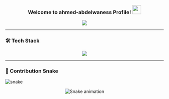 <h3 align="center">
  Welcome to ahmed-abdelwaness Profile!
  <img src="https://media.giphy.com/media/hvRJCLFzcasrR4ia7z/giphy.gif" width="28">
</h3>

<!-- Typing SVG -->
<p align="center">
  <a href="https://github.com/DenverCoder1/readme-typing-svg">
    <img src="https://readme-typing-svg.herokuapp.com/?lines=Full-stack%20Web%20Developer;Always%20learning%20new%20things;Love%20Coding%20❤️&font=Fira+Code&center=true&width=500&height=45&color=f75c7e&vCenter=true&size=22">
  </a>
</p>

---

### 🛠 Tech Stack
<p align="center">
  <img src="https://skillicons.dev/icons?i=html,css,js,ts,react,angular,bootstrap,sass,nodejs,express,php,mongodb,mysql,git,github,vscode,figma&perline=9" />
</p>

---
 
### 🐍 Contribution Snake
<picture>
  <source media="(prefers-color-scheme: dark)" srcset="https://raw.githubusercontent.com/ahmed-abdelwaness/ahmed-abdelwaness/output/snake-dark.svg">
  <img alt="snake" src="https://raw.githubusercontent.com/ahmed-abdelwaness/ahmed-abdelwaness/output/snake.svg">
</picture>
  
<p align="center">
  <img src="https://raw.githubusercontent.com/ahmed-abdelwaness/ahmed-abdelwaness/output/snake.svg" alt="Snake animation" />
</p>




